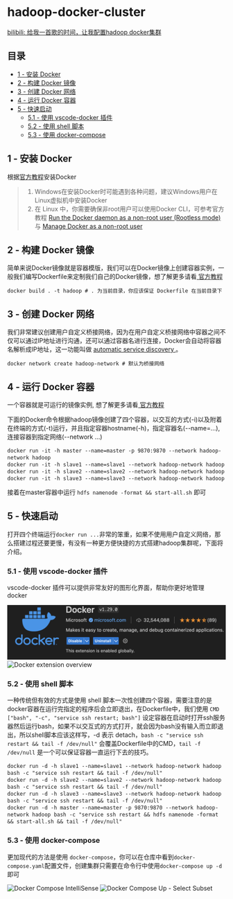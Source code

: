 # hadoop-docker-cluster

[bilibili: 给我一首歌的时间，让我配置hadoop docker集群](https://www.bilibili.com/video/BV1vq421w7mn)

## 目录

- [1 - 安装 Docker](#1---安装-docker)
- [2 - 构建 Docker 镜像](#2---构建-docker-镜像)
- [3 - 创建 Docker 网络](#3---创建-docker-网络)
- [4 - 运行 Docker 容器](#4---运行-docker-容器)
- [5 - 快速启动](#5---快速启动)
  - [5.1 - 使用 vscode-docker 插件](#51---使用-vscode-docker-插件)
  - [5.2 - 使用 shell 脚本](#52---使用-shell-脚本)
  - [5.3 - 使用 docker-compose](#53---使用-docker-compose)

<a name='1'></a>
## 1 - 安装 Docker

根据[官方教程](https://docs.docker.com/get-docker/)安装Docker

> 1. Windows在安装Docker时可能遇到各种问题，建议Windows用户在Linux虚拟机中安装Docker
> 2. 在 Linux 中，你需要确保非root用户可以使用Docker CLI，可参考官方教程 [Run the Docker daemon as a non-root user (Rootless mode)](https://docs.docker.com/engine/security/rootless/) 与 [Manage Docker as a non-root user](https://docs.docker.com/engine/install/linux-postinstall/#manage-docker-as-a-non-root-user)

<a name='2'></a>
## 2 - 构建 Docker 镜像

简单来说Docker镜像就是容器模版，我们可以在Docker镜像上创建容器实例，一般我们编写Dockerfile来定制我们自己的Docker镜像，想了解更多请看[ 官方教程 ](https://docs.docker.com/get-started/overview/#images)

``` shell
docker build . -t hadoop # . 为当前目录，你应该保证 Dockerfile 在当前目录下
```

<a name='3'></a>
## 3 - 创建 Docker 网络

我们非常建议创建用户自定义桥接网络，因为在用户自定义桥接网络中容器之间不仅可以通过IP地址进行沟通，还可以通过容器名进行连接，Docker会自动将容器名解析成IP地址，这一功能叫做 [ automatic service discovery ](https://docs.docker.com/network/network-tutorial-standalone/#:~:text=capability%20is%20called-,automatic%20service%20discovery,-.%20Let%27s%20connect%20to)。

``` shell
docker network create hadoop-network # 默认为桥接网络
```

<a name='4'></a>
## 4 - 运行 Docker 容器

一个容器就是可运行的镜像实例, 想了解更多请看[ 官方教程 ](https://docs.docker.com/get-started/overview/#containers)

下面的Docker命令根据hadoop镜像创建了四个容器，以交互的方式(-i)以及附着在终端的方式(-t)运行，并且指定容器hostname(-h)，指定容器名(--name=...), 连接容器到指定网络(--network ...)

``` shell
docker run -it -h master --name=master -p 9870:9870 --network hadoop-network hadoop
docker run -it -h slave1 --name=slave1 --network hadoop-network hadoop
docker run -it -h slave2 --name=slave2 --network hadoop-network hadoop
docker run -it -h slave3 --name=slave3 --network hadoop-network hadoop
```

接着在master容器中运行 `hdfs namenode -format && start-all.sh` 即可

<a name='5'></a>
## 5 - 快速启动

打开四个终端运行`docker run ...`非常的笨重，如果不使用用户自定义网络，那么搭建过程还要更慢，有没有一种更方便快捷的方式搭建hadoop集群呢，下面将介绍。

<a name='5-1'></a>
### 5.1 - 使用 vscode-docker 插件

vscode-docker 插件可以提供非常友好的图形化界面，帮助你更好地管理 docker

<!--  Docker 图片  -->
<img class="image-display" alt="Docker" src="README.assets/vscode-docker-extension.png" style="top:0.5px;visibility:visible">

<!--  vscode-docker 插件演示  -->
<img src="https://github.com/microsoft/vscode-docker/raw/HEAD/resources/readme/overview.gif" alt="Docker extension overview">

<a name='5-2'></a>
### 5.2 - 使用 shell 脚本

一种传统但有效的方式是使用 shell 脚本一次性创建四个容器，需要注意的是docker容器在运行完指定的程序后会立即退出，在Dockerfile中，我们使用 `CMD ["bash", "-c", "service ssh restart; bash"]` 设定容器在启动时打开ssh服务器然后运行bash，如果不以交互式的方式打开，就会因为bash没有输入而立即退出，所以shell脚本应该这样写，-d 表示 detach，`bash -c "service ssh restart && tail -f /dev/null"` 会覆盖Dockerfile中的CMD，`tail -f /dev/null` 是一个可以保证容器一直运行下去的技巧。

``` shell
docker run -d -h slave1 --name=slave1 --network hadoop-network hadoop bash -c "service ssh restart && tail -f /dev/null"
docker run -d -h slave2 --name=slave2 --network hadoop-network hadoop bash -c "service ssh restart && tail -f /dev/null"
docker run -d -h slave3 --name=slave3 --network hadoop-network hadoop bash -c "service ssh restart && tail -f /dev/null"
docker run -d -h master --name=master -p 9870:9870 --network hadoop-network hadoop bash -c "service ssh restart && hdfs namenode -format && start-all.sh && tail -f /dev/null"
```

<a name='5-3'></a>
### 5.3 - 使用 docker-compose

更加现代的方法是使用 `docker-compose`，你可以在仓库中看到`docker-compose.yaml`配置文件，创建集群只需要在命令行中使用`docker-compose up -d` 即可

<!-- vscode-docker 插件演示 -->
<img src="https://github.com/microsoft/vscode-docker/raw/HEAD/resources/readme/tab-completions.gif" alt="Docker Compose IntelliSense">

<!-- vscode-docker 插件演示 -->
<img src="https://github.com/microsoft/vscode-docker/raw/HEAD/resources/readme/select-subset.gif" alt="Docker Compose Up - Select Subset">
